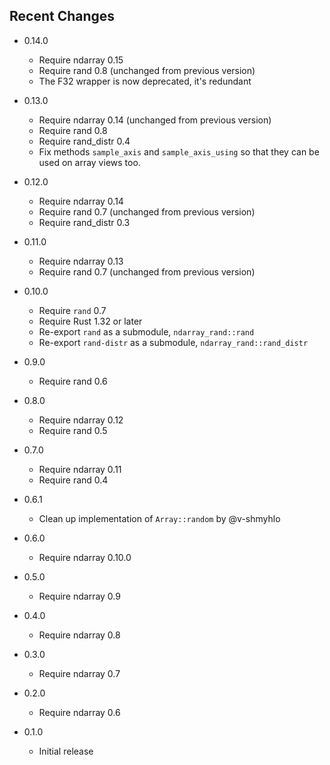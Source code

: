 Recent Changes
--------------

- 0.14.0

  - Require ndarray 0.15
  - Require rand 0.8 (unchanged from previous version)
  - The F32 wrapper is now deprecated, it's redundant

- 0.13.0

  - Require ndarray 0.14 (unchanged from previous version)
  - Require rand 0.8
  - Require rand_distr 0.4
  - Fix methods `sample_axis` and `sample_axis_using` so that they can be used on array views too.

- 0.12.0

  - Require ndarray 0.14
  - Require rand 0.7 (unchanged from previous version)
  - Require rand_distr 0.3

- 0.11.0

  - Require ndarray 0.13
  - Require rand 0.7 (unchanged from previous version)

- 0.10.0

  - Require `rand` 0.7
  - Require Rust 1.32 or later
  - Re-export `rand` as a submodule, `ndarray_rand::rand`
  - Re-export `rand-distr` as a submodule, `ndarray_rand::rand_distr`

- 0.9.0

  - Require rand 0.6

- 0.8.0

  - Require ndarray 0.12
  - Require rand 0.5

- 0.7.0

  - Require ndarray 0.11
  - Require rand 0.4

- 0.6.1

  - Clean up implementation of ``Array::random`` by @v-shmyhlo

- 0.6.0

  - Require ndarray 0.10.0

- 0.5.0

  - Require ndarray 0.9

- 0.4.0

  - Require ndarray 0.8

- 0.3.0

  - Require ndarray 0.7

- 0.2.0

  - Require ndarray 0.6

- 0.1.0

  - Initial release
